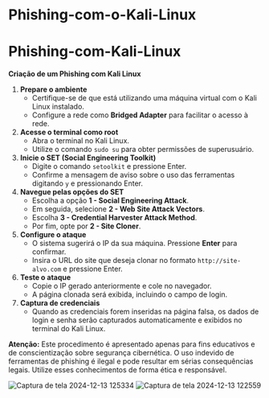 # Phishing-com-o-Kali-Linux

# Phishing-com-Kali-Linux

**Criação de um Phishing com Kali Linux**

1. **Prepare o ambiente**
   - Certifique-se de que está utilizando uma máquina virtual com o Kali Linux instalado.
   - Configure a rede como **Bridged Adapter** para facilitar o acesso à rede.
2. **Acesse o terminal como root**
   - Abra o terminal no Kali Linux.
   - Utilize o comando `sudo su` para obter permissões de superusuário.
3. **Inicie o SET (Social Engineering Toolkit)**
   - Digite o comando `setoolkit` e pressione Enter.
   - Confirme a mensagem de aviso sobre o uso das ferramentas digitando `y` e pressionando Enter.
4. **Navegue pelas opções do SET**
   - Escolha a opção **1 - Social Engineering Attack**.
   - Em seguida, selecione **2 - Web Site Attack Vectors**.
   - Escolha **3 - Credential Harvester Attack Method**.
   - Por fim, opte por **2 - Site Cloner**.
5. **Configure o ataque**
   - O sistema sugerirá o IP da sua máquina. Pressione **Enter** para confirmar.
   - Insira o URL do site que deseja clonar no formato `http://site-alvo.com` e pressione Enter.
6. **Teste o ataque**
   - Copie o IP gerado anteriormente e cole no navegador.
   - A página clonada será exibida, incluindo o campo de login.
7. **Captura de credenciais**
   - Quando as credenciais forem inseridas na página falsa, os dados de login e senha serão capturados automaticamente e exibidos no terminal do Kali Linux.

**Atenção:** Este procedimento é apresentado apenas para fins educativos e de conscientização sobre segurança cibernética. O uso indevido de ferramentas de phishing é ilegal e pode resultar em sérias consequências legais. Utilize esses conhecimentos de forma ética e responsável.

![Captura de tela 2024-12-13 125334](https://github.com/user-attachments/assets/cc9b1684-63b3-4315-a956-3d71b9017f52)
![Captura de tela 2024-12-13 122559](https://github.com/user-attachments/assets/7f0a0dc8-0c98-4b6d-8113-58660267fedb)
